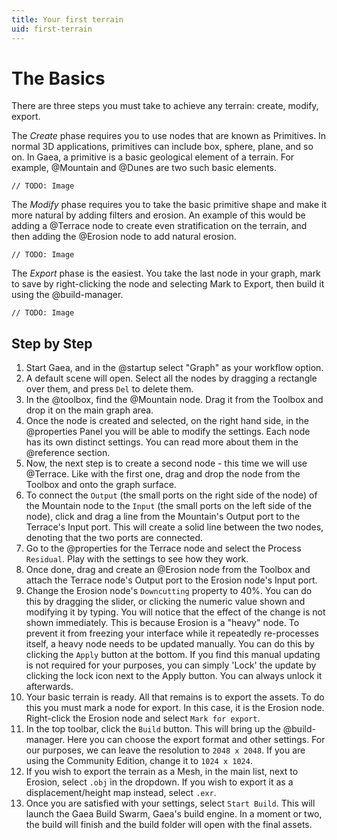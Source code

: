 ```yaml
---
title: Your first terrain
uid: first-terrain
---
```


# The Basics

There are three steps you must take to achieve any terrain: create, modify, export.

The *Create* phase requires you to use nodes that are known as Primitives. In normal 3D applications, primitives can include  box, sphere, plane, and so on. In Gaea, a primitive is a basic geological element of a terrain. For example, @Mountain and @Dunes are two such basic elements.

`// TODO: Image`

The *Modify* phase requires you to take the basic primitive shape and make it more natural by adding filters and erosion. An example of this would be adding a @Terrace node to create even stratification on the terrain, and then adding the @Erosion node to add natural erosion.

`// TODO: Image`

The *Export* phase is the easiest. You take the last node in your graph, mark to save by right-clicking the node and selecting Mark to Export, then build it using the @build-manager.

`// TODO: Image`


## Step by Step

1. Start Gaea, and in the @startup select "Graph" as your workflow option.
2. A default scene will open. Select all the nodes by dragging a rectangle over them, and press `Del` to delete them.
3. In the @toolbox, find the @Mountain node. Drag it from the Toolbox and drop it on the main graph area.
4. Once the node is created and selected, on the right hand side, in the @properties Panel you will be able to modify the settings. Each node has its own distinct settings. You can read more about them in the @reference section.
5. Now, the next step is to create a second node - this time we will use @Terrace. Like with the first one, drag and drop the node from the Toolbox and onto the graph surface.
6. To connect the `Output` (the small ports on the right side of the node) of the Mountain node to the `Input` (the small ports on the left side of the node), click and drag a line from the Mountain's Output port to the Terrace's Input port. This will create a solid line between the two nodes, denoting that the two ports are connected.
7. Go to the @properties for the Terrace node and select the Process `Residual`. Play with the settings to see how they work.
8. Once done, drag and create an @Erosion node from the Toolbox and attach the Terrace node's Output port to the Erosion node's Input port.
9. Change the Erosion node's `Downcutting` property to 40%. You can do this by dragging the slider, or clicking the numeric value shown and modifying it by typing. You will notice that the effect of the change is not shown immediately. This is because Erosion is a "heavy" node. To prevent it from freezing your interface while it repeatedly re-processes itself, a heavy node needs to be updated manually. You can do this by clicking the `Apply` button at the bottom. If you find this manual updating is not required for your purposes, you can simply 'Lock' the update by clicking the lock icon next to the Apply button. You can always unlock it afterwards.
10. Your basic terrain is ready. All that remains is to export the assets. To do this you must mark a node for export. In this case, it is the Erosion node. Right-click the Erosion node and select `Mark for export`.
11. In the top toolbar, click the `Build` button. This will bring up the @build-manager. Here you can choose the export format and other settings. For our purposes, we can leave the resolution to `2048 x 2048`. If you are using the Community Edition, change it to `1024 x 1024`.
12. If you wish to export the terrain as a Mesh, in the main list, next to Erosion, select `.obj` in the dropdown. If you wish to export it as a displacement/height map instead, select `.exr`.
13. Once you are satisfied with your settings, select `Start Build`. This will launch the Gaea Build Swarm, Gaea's build engine. In a moment or two, the build will finish and the build folder will open with the final assets.